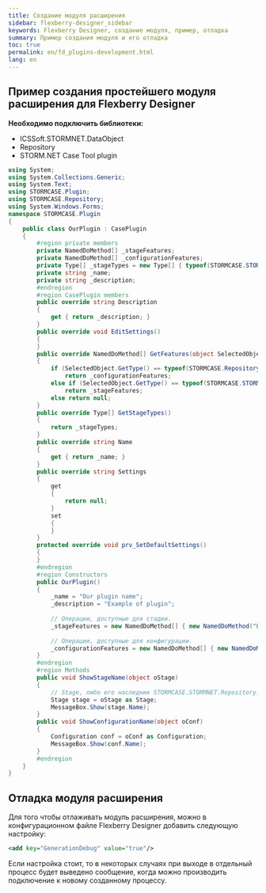 ```yaml
---
title: Создание модуля расширения
sidebar: flexberry-designer_sidebar
keywords: Flexberry Designer, создание модуля, пример, отладка
summary: Пример создания модуля и его отладка
toc: true
permalink: en/fd_plugins-development.html
lang: en
---
```


## Пример создания простейшего модуля расширения для Flexberry Designer

**Необходимо подключить библиотеки:**

* ICSSoft.STORMNET.DataObject 
* Repository 
* STORM.NET Case Tool plugin

```csharp
using System;
using System.Collections.Generic;
using System.Text;
using STORMCASE.Plugin;
using STORMCASE.Repository;
using System.Windows.Forms;
namespace STORMCASE.Plugin
{
    public class OurPlugin : CasePlugin
    {
        #region private members
        private NamedDoMethod[] _stageFeatures;
        private NamedDoMethod[] _configurationFeatures;
        private Type[] _stageTypes = new Type[] { typeof(STORMCASE.STORMNET.Repository.Stage) };
        private string _name;
        private string _description;
        #endregion
        #region CasePlugin members
        public override string Description
        {
            get { return _description; }
        }
        public override void EditSettings()
        {
        }
        public override NamedDoMethod[] GetFeatures(object SelectedObject)
        {
            if (SelectedObject.GetType() == typeof(STORMCASE.Repository.Configuration))
                return _configurationFeatures;
            else if (SelectedObject.GetType() == typeof(STORMCASE.STORMNET.Repository.Stage))
                return _stageFeatures;
            else return null;
        }
        public override Type[] GetStageTypes()
        {
            return _stageTypes;
        }
        public override string Name
        {
            get { return _name; }
        }
        public override string Settings
        {
            get
            {
                return null;
            }
            set
            {
            }
        }
        protected override void prv_SetDefaultSettings()
        {
        }
        #endregion
        #region Constructors
        public OurPlugin()
        {
            _name = "Our plugin name";
            _description = "Example of plugin";
            
            // Операции, доступные для стадии.
            _stageFeatures = new NamedDoMethod[] { new NamedDoMethod("Вывести имя стадии", new DoMethodDelegate(ShowStageName)) };
            
            // Операции, доступные для конфигурации.
            _configurationFeatures = new NamedDoMethod[] { new NamedDoMethod("Вывести имя конфигурации", new DoMethodDelegate(ShowConfigurationName)) };
        }
        #endregion
        #region Methods
        public void ShowStageName(object oStage)
        {
            // Stage, либо его наследник STORMCASE.STORMNET.Repository.Stage.
            Stage stage = oStage as Stage;
            MessageBox.Show(stage.Name);
        }
        public void ShowConfigurationName(object oConf)
        {
            Configuration conf = oConf as Configuration;
            MessageBox.Show(conf.Name);
        }
        #endregion
    }
}
```

## Отладка модуля расширения

Для того чтобы отлаживать модуль расширения, можно в конфигурационном файле Flexberry Designer добавить следующую настройку:

```xml
<add key="GenerationDebug" value="true"/>
```

Если настройка стоит, то в некоторых случаях при выходе в отдельный процесс будет выведено сообщение, когда можно производить подключение к новому созданному процессу.
